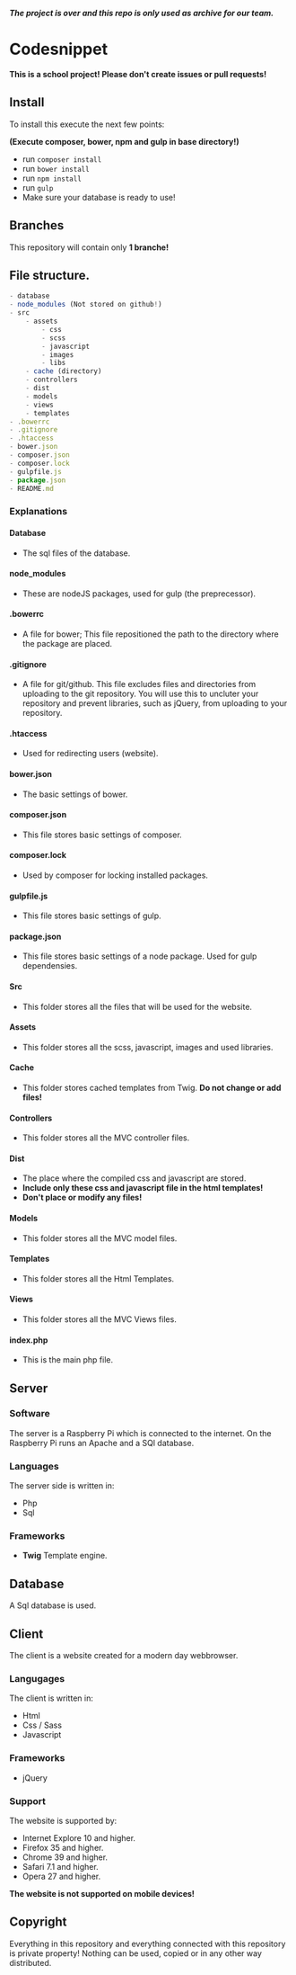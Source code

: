 ***The project is over and this repo is only used as archive for our team.***

# Codesnippet
**This is a school project! Please don't create issues or pull requests!**

## Install
To install this execute the next few points:

**(Execute composer, bower, npm and gulp in base directory!)**

* run `composer install` 
* run `bower install`
* run `npm install`
* run `gulp`
* Make sure your database is ready to use!

## Branches
This repository will contain only **1 branche!**

## File structure.
```js
- database
- node_modules (Not stored on github!)
- src
	- assets 
		- css
		- scss
		- javascript
		- images
		- libs
	- cache (directory)
	- controllers
	- dist
	- models
	- views
	- templates
- .bowerrc
- .gitignore
- .htaccess
- bower.json
- composer.json
- composer.lock
- gulpfile.js
- package.json
- README.md
```

### Explanations
#### Database
- The sql files of the database.

#### node_modules
- These are nodeJS packages, used for gulp (the preprecessor).

#### .bowerrc
- A file for bower; This file repositioned the path to the directory where the package are placed.

#### .gitignore
- A file for git/github. This file excludes files and directories from uploading to the git repository. You will use this to uncluter your repository and prevent libraries, such as jQuery, from uploading to your repository.

#### .htaccess
- Used for redirecting users (website).

#### bower.json
- The basic settings of bower.

#### composer.json
- This file stores basic settings of composer.

#### composer.lock
- Used by composer for locking installed packages.

#### gulpfile.js
- This file stores basic settings of gulp.

#### package.json
- This file stores basic settings of a node package. Used for gulp dependensies.

#### Src
- This folder stores all the files that will be used for the website.

#### Assets
- This folder stores all the scss, javascript, images and used libraries.

#### Cache
- This folder stores cached templates from Twig. **Do not change or add files!**

#### Controllers
- This folder stores all the MVC controller files.

#### Dist
- The place where the compiled css and javascript are stored. 
- **Include only these css and javascript file in the html templates!**
- **Don't place or modify any files!**

#### Models
- This folder stores all the MVC model files.

#### Templates
- This folder stores all the Html Templates.

#### Views
- This folder stores all the MVC Views files.

#### index.php
- This is the main php file.

## Server

### Software
The server is a Raspberry Pi which is connected to the internet. On the Raspberry Pi runs an Apache and a SQl database. 

### Languages
The server side is written in:

* Php
* Sql

### Frameworks

* **Twig** Template engine.

## Database
A Sql database is used.

## Client
The client is a website created for a modern day webbrowser.

### Langugages
The client is written in:

* Html
* Css / Sass
* Javascript

### Frameworks
* jQuery

### Support
The website is supported by:

* Internet Explore 10 and higher.
* Firefox 35 and higher.
* Chrome 39 and higher.
* Safari 7.1 and higher.
* Opera 27 and higher.

**The website is not supported on mobile devices!**

## Copyright
Everything in this repository and everything connected with this repository is private property! Nothing can be used, copied or in any other way distributed.
